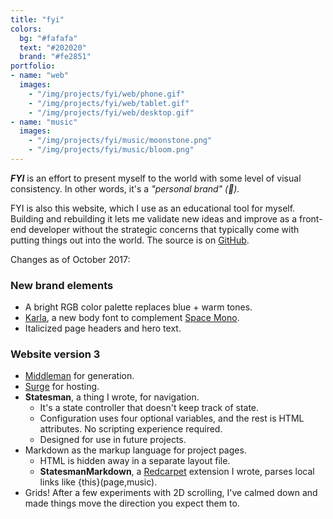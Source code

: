 ```yaml
---
title: "fyi"
colors:
  bg: "#fafafa"
  text: "#202020"
  brand: "#fe2851"
portfolio:
- name: "web"
  images:
    - "/img/projects/fyi/web/phone.gif"
    - "/img/projects/fyi/web/tablet.gif"
    - "/img/projects/fyi/web/desktop.gif"
- name: "music"
  images:
    - "/img/projects/fyi/music/moonstone.png"
    - "/img/projects/fyi/music/bloom.png"
---
```


***FYI*** is an effort to present myself to the world with some level of visual consistency. In other words, it's a *"personal brand" (🤢).*

FYI is also this website, which I use as an educational tool for myself. Building and rebuilding it lets me validate new ideas and improve as a front-end developer without the strategic concerns that typically come with putting things out into the world. The source is on [GitHub](https://github.com/imogennnnnnnnnnnnnnnnnnnnnnnnnnnnnnnnnn/fyi).

Changes as of October 2017:

### New brand elements
- A bright RGB color palette replaces blue + warm tones.
- [Karla](https://fonts.google.com/specimen/Karla), a new body font to complement [Space Mono](https://fonts.google.com/specimen/Space+Mono).
- Italicized page headers and hero text.

### Website version 3
- [Middleman](https://middlemanapp.com) for generation.
- [Surge](https://surge.sh) for hosting.
- **Statesman**, a thing I wrote, for navigation.
  - It's a state controller that doesn't keep track of state.
  - Configuration uses four optional variables, and the rest is HTML attributes. No scripting experience required.
  - Designed for use in future projects.
- Markdown as the markup language for project pages.
  - HTML is hidden away in a separate layout file.
  - **StatesmanMarkdown**, a [Redcarpet](https://github.com/vmg/redcarpet) extension I wrote, parses local links like {this}(page,music).
- Grids! After a few experiments with 2D scrolling, I've calmed down and made things move the direction you expect them to.
